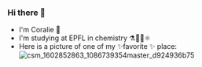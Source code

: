 ### Hi there 👋
* I'm Coralie 🏸
* I'm studying at EPFL in chemistry ⚗️🧪🥼⚛️
* Here is a picture of one of my ✨favorite ✨ place: 
![csm_1602852863_1086739354master_d924936b75](https://github.com/eilaroc32/eilaroc32/assets/160879372/ab6b120c-74bb-4010-80e7-b83cc933e687)


<!--
**eilaroc32/eilaroc32** is a ✨ _special_ ✨ repository because its `README.md` (this file) appears on your GitHub profile.

Here are some ideas to get you started:

- 🔭 I’m currently working on ...
- 🌱 I’m currently learning ...
- 👯 I’m looking to collaborate on ...
- 🤔 I’m looking for help with ...
- 💬 Ask me about ...
- 📫 How to reach me: ...
- 😄 Pronouns: ...
- ⚡ Fun fact: ...
-->
